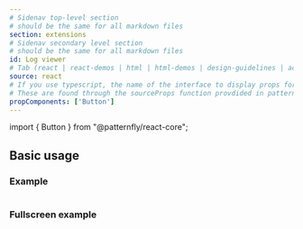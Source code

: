 ```yaml
---
# Sidenav top-level section
# should be the same for all markdown files
section: extensions
# Sidenav secondary level section
# should be the same for all markdown files
id: Log viewer
# Tab (react | react-demos | html | html-demos | design-guidelines | accessibility)
source: react
# If you use typescript, the name of the interface to display props for
# These are found through the sourceProps function provdided in patternfly-docs.source.js
propComponents: ['Button']
---
```


import { Button } from "@patternfly/react-core";

## Basic usage

### Example
```js file="./Basic.jsx"
```

### Fullscreen example
```js file="./Basic.jsx" isFullscreen
```
